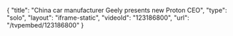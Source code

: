 {
    "title": "China car manufacturer Geely presents new Proton CEO",
    "type": "solo",
    "layout": "iframe-static",
    "videoId": "123186800",
    "url": "\/tvpembed\/123186800"
}